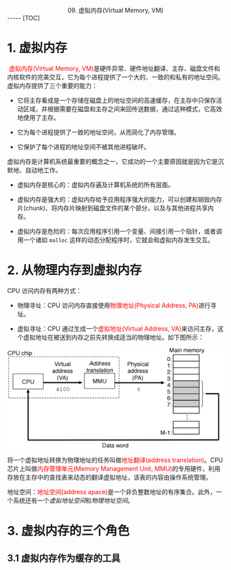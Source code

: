 <center>09. 虚拟内存(Virtual Memory, VM)</center>
-----
[TOC]

# 1. 虚拟内存

​	<font color=red>虚拟内存(Virtual Memory, VM)</font>是硬件异常、硬件地址翻译、主存、磁盘文件和内核软件的完美交互，它为每个进程提供了一个大的、一致的和私有的地址空间。虚拟内存提供了三个重要的能力：

- 它将主存看成是一个存储在磁盘上的地址空间的高速缓存，在主存中只保存活动区域，并根据需要在磁盘和主存之间来回传送数据，通过这种模式，它高效地使用了主存。

- 它为每个进程提供了一致的地址空间，从而简化了内存管理。

- 它保护了每个进程的地址空间不被其他进程破坏。

虚拟内存是计算机系统最重要的概念之一，它成功的一个主要原因就是因为它是沉默地、自动地工作。

- 虚拟内存是核心的：虚拟内存遍及计算机系统的所有层面。

- 虚拟内存是强大的：虚拟内存给予应用程序强大的能力，可以创建和销毁内存片(chunk)、将内存片映射到磁盘文件的某个部分，以及与其他进程共享内存。

- 虚拟内存是危险的：每次应用程序引用一个变量、间接引用一个指针，或者调用一个诸如 `malloc` 这样的动态分配程序时，它就会和虚拟内存发生交互。

# 2. 从物理内存到虚拟内存

CPU 访问内存有两种方式：

- 物理寻址：CPU 访问内存直接使用<font color=red>物理地址(Physical Address, PA)</font>进行寻址。

- 虚拟寻址：CPU 通过生成一个<font color=red>虚拟地址(Virtual Address, VA)</font>来访问主存，这个虚拟地址在被送到内存之前先转换成适当的物理地址。如下图所示：

![](./images/9-1.jpg)

​	将一个虚拟地址转换为物理地址的任务叫做<font color=red>地址翻译(address translation)</font>。CPU 芯片上叫做<font color=red>内存管理单元(Memory Management Unit, MMU)</font>的专用硬件，利用存放在主存中的查找表来动态的翻译虚拟地址，该表的内容由操作系统管理。

地址空间：<font color=red>地址空间(address apace)</font>是一个非负整数地址的有序集合。此外，一个系统还有一个*虚拟地址空间*和*物理地址空间*。

# 3. 虚拟内存的三个角色

## 3.1 虚拟内存作为缓存的工具

